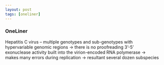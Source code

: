 ```yaml
---
layout: post
tags: [oneliner]
---
```



### OneLiner

Hepatitis C virus – multiple genotypes and sub-genotypes with hypervariable genomic regions -> there is no proofreading 3’-5’ exonuclease activity built into the virion-encoded RNA polymerase -> makes many errors during replication -> resultant several dozen subspecies
